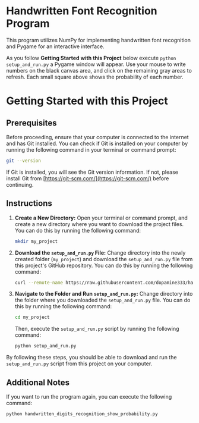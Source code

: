 <!-- # Handwritten Font Recognition Program

This program utilizes NumPy for implementing handwritten font recognition and Pygame for an interactive interface.

## Instructions

1. Navigate to the folder containing `handwritten_digits_recognition_show_probability.py`.
2. Execute the following command to install the required dependencies:

    ```bash
    pip install -r requirements.txt
    ```

   Ensure that the Python modules are installed correctly.

3. Then, execute the following command to run the program:

    ```bash
    python handwritten_digits_recognition_show_probability.py
    ```

   A Pygame window will appear. Use your mouse to write numbers on the black canvas area, and click on the remaining gray areas to refresh. Each small square above shows the probability of each number. -->

# Handwritten Font Recognition Program

This program utilizes NumPy for implementing handwritten font recognition and Pygame for an interactive interface.

As you follow **Getting Started with this Project** below execute `python setup_and_run.py` a Pygame window will appear. Use your mouse to write numbers on the black canvas area, and click on the remaining gray areas to refresh. Each small square above shows the probability of each number.

# Getting Started with this Project

## Prerequisites
Before proceeding, ensure that your computer is connected to the internet and has Git installed. You can check if Git is installed on your computer by running the following command in your terminal or command prompt:

```bash
git --version
```

If Git is installed, you will see the Git version information. If not, please install Git from [https://git-scm.com/](https://git-scm.com/) before continuing.

## Instructions

1. **Create a New Directory:**
   Open your terminal or command prompt, and create a new directory where you want to download the project files. You can do this by running the following command:
   ```bash
   mkdir my_project
   ```

2. **Download the `setup_and_run.py` File:**
   Change directory into the newly created folder (`my_project`) and download the `setup_and_run.py` file from this project's GitHub repository. You can do this by running the following command:
   ```bash
   curl --remote-name https://raw.githubusercontent.com/dopamine333/handwritten_digits_recognition/master/setup_and_run.py
   ```

3. **Navigate to the Folder and Run `setup_and_run.py`:**
   Change directory into the folder where you downloaded the `setup_and_run.py` file. You can do this by running the following command:
   ```bash
   cd my_project
   ```
   Then, execute the `setup_and_run.py` script by running the following command:
    ```bash
    python setup_and_run.py
    ```

By following these steps, you should be able to download and run the `setup_and_run.py` script from this project on your computer.

## Additional Notes
If you want to run the program again, you can execute the following command:

```bash
python handwritten_digits_recognition_show_probability.py
```